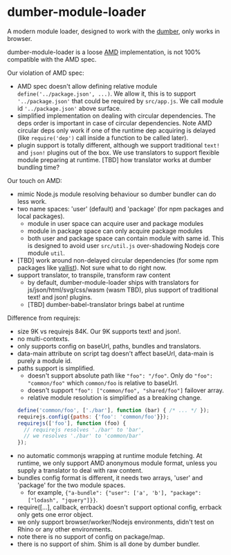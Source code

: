 # dumber-module-loader

A modern module loader, designed to work with the [dumber](https://github.com/huochunpeng/dumber), only works in browser.

dumber-module-loader is a loose [AMD](https://github.com/amdjs/amdjs-api) implementation, is not 100% compatible with the AMD spec.

Our violation of AMD spec:

* AMD spec doesn't allow defining relative module `define('../package.json', ...)`. We allow it, this is to support `'../package.json'` that could be required by `src/app.js`. We call module id `'../package.json'` above surface.
* simplified implementation on dealing with circular dependencies. The deps order is important in case of circular dependencies. Note AMD circular deps only work if one of the runtime dep acquiring is delayed (like `require('dep')` call inside a function to be called later).
* plugin support is totally different, although we support traditional `text!` and `json!` plugins out of the box. We use translators to support flexible module preparing at runtime. [TBD] how translator works at dumber bundling time?

Our touch on AMD:

* mimic Node.js module resolving behaviour so dumber bundler can do less work.
* two name spaces: 'user' (default) and 'package' (for npm packages and local packages).
  - module in user space can acquire user and package modules
  - module in package space can only acquire package modules
  - both user and package space can contain module with same id. This is designed to avoid user `src/util.js` over-shadowing Nodejs core module `util`.
* [TBD] work around non-delayed circular dependencies (for some npm packages like [yallist](https://github.com/isaacs/yallist)). Not sure what to do right now.
* support translator, to transpile, transform raw content
  - by default, dumber-module-loader ships with translators for js/json/html/svg/css/wasm (wasm TBD), plus support of traditional text! and json! plugins.
  - [TBD] dumber-babel-translator brings babel at runtime

Difference from requirejs:
* size 9K vs requirejs 84K. Our 9K supports text! and json!.
* no multi-contexts.
* only supports config on baseUrl, paths, bundles and translators.
* data-main attribute on script tag doesn't affect baseUrl, data-main is purely a module id.
* paths support is simplified.
  - doesn't support absolute path like `"foo": "/foo"`. Only do `"foo": "common/foo"` which `common/foo` is relative to baseUrl.
  - doesn't support `"foo": ["common/foo", "shared/foo"]` failover array.
  - relative module resolution is simplified as a breaking change.
  ```js
  define('common/foo', ['./bar'], function (bar) { /* ... */ });
  requirejs.config({paths: {'foo': 'common/foo'}});
  requirejs(['foo'], function (foo) {
    // requirejs resolves './bar' to 'bar',
    // we resolves './bar' to 'common/bar'
  });
  ```
* no automatic commonjs wrapping at runtime module fetching. At runtime, we only support AMD anonymous module format, unless you supply a translator to deal with raw content.
* bundles config format is different, it needs two arrays, 'user' and 'package' for the two module spaces.
  - for example, `{"a-bundle": {"user": ['a', 'b'], "package": ["lodash", "jquery"]}}`.
* require([...], callback, errback) doesn't support optional config, errback only gets one error object.
* we only support browser/worker/Nodejs environments, didn't test on Rhino or any other environments.
* note there is no support of config on package/map.
* there is no support of shim. Shim is all done by dumber bundler.
